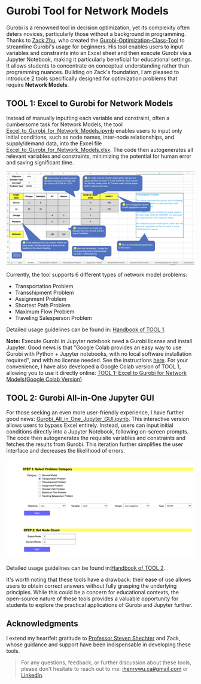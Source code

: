 # Gurobi Tool for Network Models

Gurobi is a renowned tool in decision optimization, yet its complexity often deters novices, particularly those without a background in programming. Thanks to [Zack Zhu](https://github.com/ziqianzhu), who created the [Gurobi-Optimization-Class-Tool](https://github.com/ziqianzhu/gurobi-optimization-class-tool/) to streamline Gurobi's usage for beginners. His tool enables users to input variables and constraints into an Excel sheet and then execute Gurobi via a Jupyter Notebook, making it particularly beneficial for educational settings. It allows students to concentrate on conceptual understanding rather than programming nuances. Building on Zack's foundation, I am pleased to introduce 2 tools specifically designed for optimization problems that require **Network Models**.

## TOOL 1: Excel to Gurobi for Network Models

Instead of manually inputting each variable and constraint, often a cumbersome task for Network Models, the tool [Excel_to_Gurobi_for_Network_Models.ipynb](https://github.com/ihenrywu/Gurobi-Tool-Network-Model/blob/main/%5BTOOL%201%5D%20Excel_to_Gurobi_for_Network_Models.ipynb) enables users to input only initial conditions, such as node names, inter-node relationships, and supply/demand data, into the Excel file [Excel_to_Gurobi_for_Network_Models.xlsx](https://github.com/ihenrywu/Gurobi-Tool-Network-Model/blob/main/Excel_to_Gurobi_for_Network_Models.xlsx). The code then autogenerates all relevant variables and constraints, minimizing the potential for human error and saving significant time.  

![Excel_to_Gurobi_for_Network_Models](https://github.com/ihenrywu/IMAGES/blob/main/Gurobi-Tool-Network-Model/screenshot%20of%20Excel%20file%20readme.png?raw=true)

Currently, the tool supports 6 different types of network model problems:

- Transportation Problem
- Transshipment Problem
- Assignment Problem
- Shortest Path Problem
- Maximum Flow Problem
- Traveling Salesperson Problem


Detailed usage guidelines can be found in: [Handbook of TOOL 1](https://github.com/ihenrywu/Gurobi-Tool-Network-Model/blob/main/%5BPDF%5D%20Handbook%20of%20TOOL%201.pdf).

**Note:** Execute Gurobi in Jupyter notebook need a Gurobi license and install Jupyter. Good news is that "Google Colab provides an easy way to use Gurobi with Python + Jupyter notebooks, with no local software installation required", and with no license needed. See the instructions [here](https://support.gurobi.com/hc/en-us/articles/4409582394769-Google-Colab-Installation-and-Licensing). For your convenience, I have also developed a Google Colab version of TOOL 1, allowing you to use it directly online: [TOOL 1: Excel to Gurobi for Network Models(Google Colab Version)](https://colab.research.google.com/drive/1SiWc0q-otM1BLDBTDK7LbzFCiSr3x1Rm?authuser=5)


## TOOL 2: Gurobi All-in-One Jupyter GUI

For those seeking an even more user-friendly experience, I have further good news: [Gurobi_All_in_One_Jupyter_GUI.ipynb](https://github.com/ihenrywu/Gurobi-Tool-Network-Model/blob/main/%5BTOOL%202%5D%20Gurobi_All_in_One_Jupyter_GUI.ipynb). This interactive version allows users to bypass Excel entirely. Instead, users can input initial conditions directly into a Jupyter Notebook, following on-screen prompts. The code then autogenerates the requisite variables and constraints and fetches the results from Gurobi. This iteration further simplifies the user interface and decreases the likelihood of errors.

![Gurobi All-in-One Jupyter GUI](https://github.com/ihenrywu/IMAGES/blob/main/Gurobi-Tool-Network-Model/screenshot%20of%20ipynb%20file.png?raw=true)

Detailed usage guidelines can be found in:[Handbook of TOOL 2](https://github.com/ihenrywu/Gurobi-Tool-Network-Model/blob/main/%5BPDF%5D%20Handbook%20of%20TOOL%202.pdf).

It's worth noting that these tools have a drawback: their ease of use allows users to obtain correct answers without fully grasping the underlying principles. While this could be a concern for educational contexts, the open-source nature of these tools provides a valuable opportunity for students to explore the practical applications of Gurobi and Jupyter further.

## Acknowledgments

I extend my heartfelt gratitude to [Professor Steven Shechter](https://www.sauder.ubc.ca/people/steven-shechter) and Zack, whose guidance and support have been indispensable in developing these tools.

>For any questions, feedback, or further discussion about these tools, please don't hesitate to reach out to me: [ihenrywu.ca#gmail.com]() or [LinkedIn](https://www.linkedin.com/in/ihenrywu/).